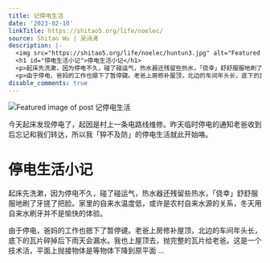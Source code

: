 ```yaml
---
title: 记停电生活
date: '2023-02-10'
linkTitle: https://shitao5.org/life/noelec/
source: Shitao Wu | 吴诗涛
description: |-
  <img src="https://shitao5.org/life/noelec/huntun3.jpg" alt="Featured image of post 记停电生活" /><p>今天起床发现停电了，起因是村上一条电路线维修。昨天临时停电的通知老爸收到后忘记和我们转达，所以我「猝不及防」的停电生活就此开始咯。</p>
  <h1 id="停电生活小记">停电生活小记</h1>
  <p>起床先洗漱，因为停电不久，碰了碰运气，热水器还残留些热水，「侥幸」舒舒服服地刷了牙搓了把脸。家里的自来水温度低，或许是农村自来水源的关系，冬天用自来水刷牙并不是愉快的体验。</p>
  <p>由于停电，爸妈的工作也摁下了暂停键。老爸上房修补屋顶，北边的车间年头长，底下的瓦片碎掉后下雨天会漏水。我也上屋顶去，抛完整的瓦片给老爸。这是一个技术活，平面上抛接物体是等物体下降到原平面 ...
disable_comments: true
---
```

<img src="https://shitao5.org/life/noelec/huntun3.jpg" alt="Featured image of post 记停电生活" /><p>今天起床发现停电了，起因是村上一条电路线维修。昨天临时停电的通知老爸收到后忘记和我们转达，所以我「猝不及防」的停电生活就此开始咯。</p>
<h1 id="停电生活小记">停电生活小记</h1>
<p>起床先洗漱，因为停电不久，碰了碰运气，热水器还残留些热水，「侥幸」舒舒服服地刷了牙搓了把脸。家里的自来水温度低，或许是农村自来水源的关系，冬天用自来水刷牙并不是愉快的体验。</p>
<p>由于停电，爸妈的工作也摁下了暂停键。老爸上房修补屋顶，北边的车间年头长，底下的瓦片碎掉后下雨天会漏水。我也上屋顶去，抛完整的瓦片给老爸。这是一个技术活，平面上抛接物体是等物体下降到原平面 ...